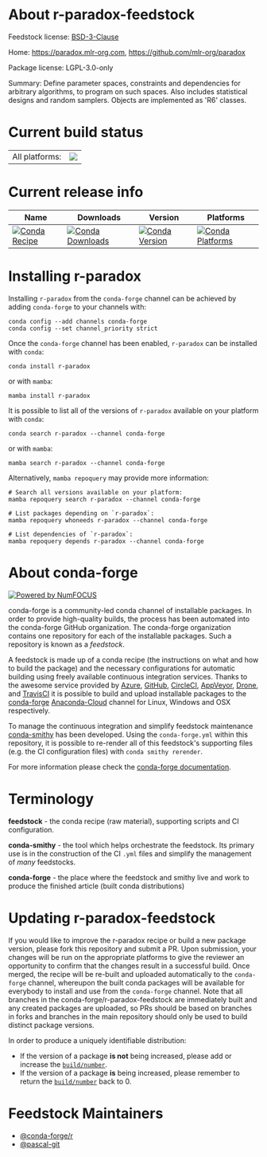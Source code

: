 About r-paradox-feedstock
=========================

Feedstock license: [BSD-3-Clause](https://github.com/conda-forge/r-paradox-feedstock/blob/main/LICENSE.txt)

Home: https://paradox.mlr-org.com, https://github.com/mlr-org/paradox

Package license: LGPL-3.0-only

Summary: Define parameter spaces, constraints and dependencies for arbitrary algorithms, to program on such spaces. Also includes statistical designs and random samplers. Objects are implemented as 'R6' classes.

Current build status
====================


<table><tr><td>All platforms:</td>
    <td>
      <a href="https://dev.azure.com/conda-forge/feedstock-builds/_build/latest?definitionId=11723&branchName=main">
        <img src="https://dev.azure.com/conda-forge/feedstock-builds/_apis/build/status/r-paradox-feedstock?branchName=main">
      </a>
    </td>
  </tr>
</table>

Current release info
====================

| Name | Downloads | Version | Platforms |
| --- | --- | --- | --- |
| [![Conda Recipe](https://img.shields.io/badge/recipe-r--paradox-green.svg)](https://anaconda.org/conda-forge/r-paradox) | [![Conda Downloads](https://img.shields.io/conda/dn/conda-forge/r-paradox.svg)](https://anaconda.org/conda-forge/r-paradox) | [![Conda Version](https://img.shields.io/conda/vn/conda-forge/r-paradox.svg)](https://anaconda.org/conda-forge/r-paradox) | [![Conda Platforms](https://img.shields.io/conda/pn/conda-forge/r-paradox.svg)](https://anaconda.org/conda-forge/r-paradox) |

Installing r-paradox
====================

Installing `r-paradox` from the `conda-forge` channel can be achieved by adding `conda-forge` to your channels with:

```
conda config --add channels conda-forge
conda config --set channel_priority strict
```

Once the `conda-forge` channel has been enabled, `r-paradox` can be installed with `conda`:

```
conda install r-paradox
```

or with `mamba`:

```
mamba install r-paradox
```

It is possible to list all of the versions of `r-paradox` available on your platform with `conda`:

```
conda search r-paradox --channel conda-forge
```

or with `mamba`:

```
mamba search r-paradox --channel conda-forge
```

Alternatively, `mamba repoquery` may provide more information:

```
# Search all versions available on your platform:
mamba repoquery search r-paradox --channel conda-forge

# List packages depending on `r-paradox`:
mamba repoquery whoneeds r-paradox --channel conda-forge

# List dependencies of `r-paradox`:
mamba repoquery depends r-paradox --channel conda-forge
```


About conda-forge
=================

[![Powered by
NumFOCUS](https://img.shields.io/badge/powered%20by-NumFOCUS-orange.svg?style=flat&colorA=E1523D&colorB=007D8A)](https://numfocus.org)

conda-forge is a community-led conda channel of installable packages.
In order to provide high-quality builds, the process has been automated into the
conda-forge GitHub organization. The conda-forge organization contains one repository
for each of the installable packages. Such a repository is known as a *feedstock*.

A feedstock is made up of a conda recipe (the instructions on what and how to build
the package) and the necessary configurations for automatic building using freely
available continuous integration services. Thanks to the awesome service provided by
[Azure](https://azure.microsoft.com/en-us/services/devops/), [GitHub](https://github.com/),
[CircleCI](https://circleci.com/), [AppVeyor](https://www.appveyor.com/),
[Drone](https://cloud.drone.io/welcome), and [TravisCI](https://travis-ci.com/)
it is possible to build and upload installable packages to the
[conda-forge](https://anaconda.org/conda-forge) [Anaconda-Cloud](https://anaconda.org/)
channel for Linux, Windows and OSX respectively.

To manage the continuous integration and simplify feedstock maintenance
[conda-smithy](https://github.com/conda-forge/conda-smithy) has been developed.
Using the ``conda-forge.yml`` within this repository, it is possible to re-render all of
this feedstock's supporting files (e.g. the CI configuration files) with ``conda smithy rerender``.

For more information please check the [conda-forge documentation](https://conda-forge.org/docs/).

Terminology
===========

**feedstock** - the conda recipe (raw material), supporting scripts and CI configuration.

**conda-smithy** - the tool which helps orchestrate the feedstock.
                   Its primary use is in the construction of the CI ``.yml`` files
                   and simplify the management of *many* feedstocks.

**conda-forge** - the place where the feedstock and smithy live and work to
                  produce the finished article (built conda distributions)


Updating r-paradox-feedstock
============================

If you would like to improve the r-paradox recipe or build a new
package version, please fork this repository and submit a PR. Upon submission,
your changes will be run on the appropriate platforms to give the reviewer an
opportunity to confirm that the changes result in a successful build. Once
merged, the recipe will be re-built and uploaded automatically to the
`conda-forge` channel, whereupon the built conda packages will be available for
everybody to install and use from the `conda-forge` channel.
Note that all branches in the conda-forge/r-paradox-feedstock are
immediately built and any created packages are uploaded, so PRs should be based
on branches in forks and branches in the main repository should only be used to
build distinct package versions.

In order to produce a uniquely identifiable distribution:
 * If the version of a package **is not** being increased, please add or increase
   the [``build/number``](https://docs.conda.io/projects/conda-build/en/latest/resources/define-metadata.html#build-number-and-string).
 * If the version of a package **is** being increased, please remember to return
   the [``build/number``](https://docs.conda.io/projects/conda-build/en/latest/resources/define-metadata.html#build-number-and-string)
   back to 0.

Feedstock Maintainers
=====================

* [@conda-forge/r](https://github.com/conda-forge/r/)
* [@pascal-git](https://github.com/pascal-git/)

